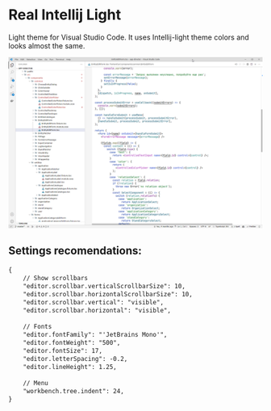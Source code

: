 # Real Intellij Light

Light theme for Visual Studio Code. It uses Intellij-light theme colors and looks almost the same.

![Preview](./preview/code1.png)


## Settings recomendations:

```json5
{
    // Show scrollbars
    "editor.scrollbar.verticalScrollbarSize": 10,
    "editor.scrollbar.horizontalScrollbarSize": 10,
    "editor.scrollbar.vertical": "visible",
    "editor.scrollbar.horizontal": "visible",

    // Fonts
    "editor.fontFamily": "'JetBrains Mono'",
    "editor.fontWeight": "500",
    "editor.fontSize": 17,
    "editor.letterSpacing": -0.2,
    "editor.lineHeight": 1.25,

    // Menu
    "workbench.tree.indent": 24,
}
```

